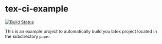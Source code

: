 # tex-ci-example

[![Build Status](https://travis-ci.org/kedenk/tex-ci-example.svg?branch=master)](https://travis-ci.org/kedenk/tex-ci-example)

This is an example project to automatically build you latex project located in the subdirectory `paper`.

